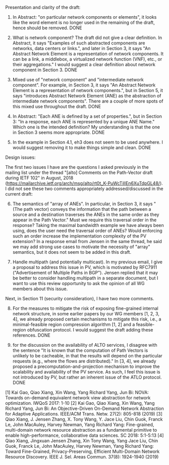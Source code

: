 Presentation and clarity of the draft:

1. In Abstract: "on particular network components or elements", it looks like
   the word element is no longer used in the remaining of the draft, hence
   should be removed. DONE

2. What is network component? The draft did not give a clear definition. In
   Abstract, it says "Examples of such abstracted components are networks, data
   centers or links.", and later in Section 3, it says "An Abstract Network
   Element is a representation of network components. It can be a link, a
   middlebox, a virtualized network function (VNF), etc., or their
   aggregations." I would suggest a clear definition about network component in
   Section 3. DONE

3. Mixed use of "network component" and "intermediate network component". For
example, in Section 3, it says "An Abstract Network Element is a representation
of network components.", but in Section 5, it says "introduces Abstract Network
Element (ANE) as the abstraction of intermediate network components". There are
a couple of more spots of this mixed use throughout the draft. DONE

4. In Abstract: "Each ANE is defined by a set of properties.", but in Section 3:
   "In a response, each ANE is represented by a unique ANE Name." Which one is
   the intended definition? My understanding is that the one in Section 3 seems
   more appropriate. DONE

5. In the example in Section 4.1, eh3 does not seem to be used anywhere. I would
   suggest removing it to make things simple and clean. DONE


Design issues:

The first two issues I have are the questions I asked previously in the mailing
list under the thread "[alto] Comments on the Path-Vector draft during IETF 102"
in August, 2018
(https://mailarchive.ietf.org/arch/msg/alto/rt0t_K-PuWcTiIlEn6XuTdpGL48/). I did
not see these two comments appropriately addressed/discussed in the current
draft:

  6. The semantics of "array of ANEs". In particular, in Section 3, it says
"(The path vector) conveys the information that the path between a source and a
destination traverses the ANEs in the same order as they appear in the Path
Vector." Must we require this traversal order in the response? Taking the
maximal bandwidth example we have always been using, does the user need the
traversal order of ANEs? Would enforcing such an order increase the
implementation complexity of the PV extension? In a response email from Jensen
in the same thread, he said we may add strong use cases to motivate the
necessity of "array" semantics, but it does not seem to be added in this draft.

  7. Handle multipath (and potentially multicast). In my previous email, I give
a proposal to address this issue in PV, which is motivated by RFC7911
("Advertisement of Multiple Paths in BGP"). Jensen replied that it may be better
to consider handling multipath in a separate document, but I want to use this
review opportunity to ask the opinion of all WG members about this issue.

Next, in Section 11 (security consideration), I have two more comments.

  8. For the measures to mitigate the risk of exposing fine-grained internal
     network structure, in some earlier papers by our WG members [1, 2, 3, 4],
     we already proposed certain mechanisms to mitigate this risk, i.e., a
     minimal-feasible region compression algorithm [1, 2] and a feasible-region
     obfuscation protocol. I would suggest the draft adding these references.
     DONE

  9. for the discussion on the availability of ALTO services, I disagree with
     the sentence "It is known that the computation of Path Vectors is unlikely
     to be cacheable, in that the results will depend on the particular requests
     (e.g., where the flows are distributed)." In [3, 4], we already proposed a
     precomputation-and-projection mechanism to improve the scalability and
     availability of the PV service. As such, I feel this issue is not
     introduced by PV, but rather an inherent issue of the ATLO protocol.
     DONE


[1] Kai Gao, Qiao Xiang, Xin Wang, Yang Richard Yang, Jun Bi: NOVA: Towards
on-demand equivalent network view abstraction for network optimization. IWQoS
2017: 1-10
[2] Kai Gao, Qiao Xiang, Xin Wang, Yang Richard Yang, Jun Bi: An
Objective-Driven On-Demand Network Abstraction for Adaptive Applications.
IEEE/ACM Trans. Netw. 27(2): 805-818 (2019)
[3] Qiao Xiang, J. Jensen Zhang, X. Tony Wang, Y. Jace Liu, Chin Guok, Franck
Le, John MacAuley, Harvey Newman, Yang Richard Yang: Fine-grained, multi-domain
network resource abstraction as a fundamental primitive to enable
high-performance, collaborative data sciences. SC 2018: 5:1-5:13
[4] Qiao Xiang, Jingxuan Jensen Zhang, Xin Tony Wang, Yang Jace Liu, Chin Guok,
Franck Le, John MacAuley, Harvey Newman, Yang Richard Yang: Toward Fine-Grained,
Privacy-Preserving, Efficient Multi-Domain Network Resource Discovery. IEEE J.
Sel. Areas Commun. 37(8): 1924-1940 (2019)
